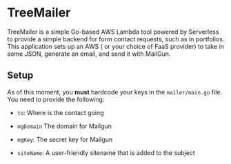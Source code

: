# TreeMailer

TreeMailer is a simple Go-based AWS Lambda tool powered by Serverless to provide a simple backend for form contact requests, such as in portfolios. This application sets up an AWS
( or your choice of FaaS provider) to take in some JSON, generate an email, and send it with MailGun.

## Setup

As of this moment, you **must** hardcode your keys in the `mailer/main.go` file. You need to provide the following:

* `to`: Where is the contact going

* `mgDomain` The domain for Mailgun

* `mgKey`: The secret key for Mailgun

* `siteName`: A user-friendly sitename that is added to the subject